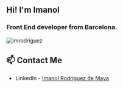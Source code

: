 ## Hi! I'm Imanol
### Front End developer from Barcelona.

![imrodriguez](https://repository-images.githubusercontent.com/280490808/d395f780-c86e-11ea-9dc7-85eed5db6234)

## 📫 Contact Me
- LinkedIn - [Imanol Rodríguez de Maya](https://www.linkedin.com/in/imanol-rodriguez-de-maya-47bb1376/)

